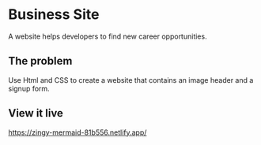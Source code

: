 # Business Site

A website helps developers to find new career opportunities.

## The problem

Use Html and CSS to create a website that contains an image header and a signup form.

## View it live
https://zingy-mermaid-81b556.netlify.app/
